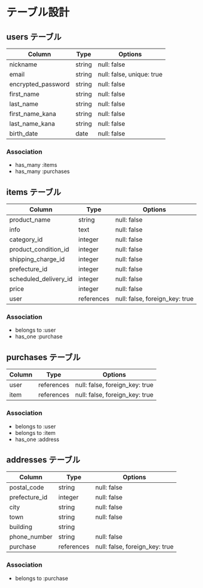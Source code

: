 # テーブル設計


## users テーブル

| Column             | Type   | Options                   |
| ------------------ | ------ | ------------------------- |
| nickname           | string | null: false               |
| email              | string | null: false, unique: true |
| encrypted_password | string | null: false               |
| first_name         | string | null: false               |
| last_name          | string | null: false               |
| first_name_kana    | string | null: false               |
| last_name_kana     | string | null: false               |
| birth_date         | date   | null: false               |

### Association

- has_many   :items
- has_many   :purchases

 

## items テーブル

| Column                 | Type       | Options                        |
| ---------------------- | ---------- | ------------------------------ |
| product_name           | string     | null: false                    |
| info                   | text       | null: false                    |
| category_id            | integer    | null: false                    |
| product_condition_id   | integer    | null: false                    |
| shipping_charge_id     | integer    | null: false                    |
| prefecture_id          | integer    | null: false                    |
| scheduled_delivery_id  | integer    | null: false                    |
| price                  | integer    | null: false                    |
| user                   | references | null: false, foreign_key: true |

### Association

- belongs to :user
- has_one    :purchase



## purchases テーブル

| Column     | Type       | Options                        |
| ---------- | ---------- | ------------------------------ |
| user       | references | null: false, foreign_key: true |
| item       | references | null: false, foreign_key: true |

### Association

- belongs to :user
- belongs to :item
- has_one    :address



## addresses テーブル

| Column            | Type       | Options                        |
| ----------------- | ---------- | ------------------------------ |
| postal_code       | string     | null: false                    |
| prefecture_id     | integer    | null: false                    |
| city              | string     | null: false                    |
| town              | string     | null: false                    |
| building          | string     |
| phone_number      | string     | null: false                    |
| purchase          | references | null: false, foreign_key: true |

### Association

- belongs to :purchase



